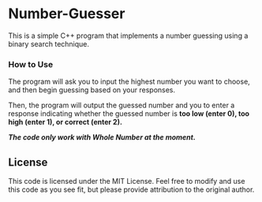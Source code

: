 # Number-Guesser
This is a simple C++ program that implements a number guessing using a binary search technique.

### How to Use

The program will ask you to input the highest number you want to choose, and then begin guessing based on your responses.

Then, the program will output the guessed number and you to enter a response indicating whether the guessed number is **too low (enter 0), too high (enter 1), or correct (enter 2).** 


***The code only work with Whole Number at the moment.***

## License

This code is licensed under the MIT License. Feel free to modify and use this code as you see fit, but please provide attribution to the original author.
